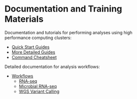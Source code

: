# Documentation and Training Materials

Documentation and tutorials for performing analyses using high performance computing clusters:

* [Quick Start Guides](quick_starts.md)
* [More Detailed Guides](slow_starts.md)
* [Command Cheatsheet](cheatsheet.md)

Detailed documentation for analysis workflows:

* [Workflows](workflows/index.md)
    * [RNA-seq](workflows/rnaseq.md)
    * [Microbial RNA-seq](workflows/microbial_rnaseq.md)
    * [WGS Variant Calling](workflows/wgs.md)
